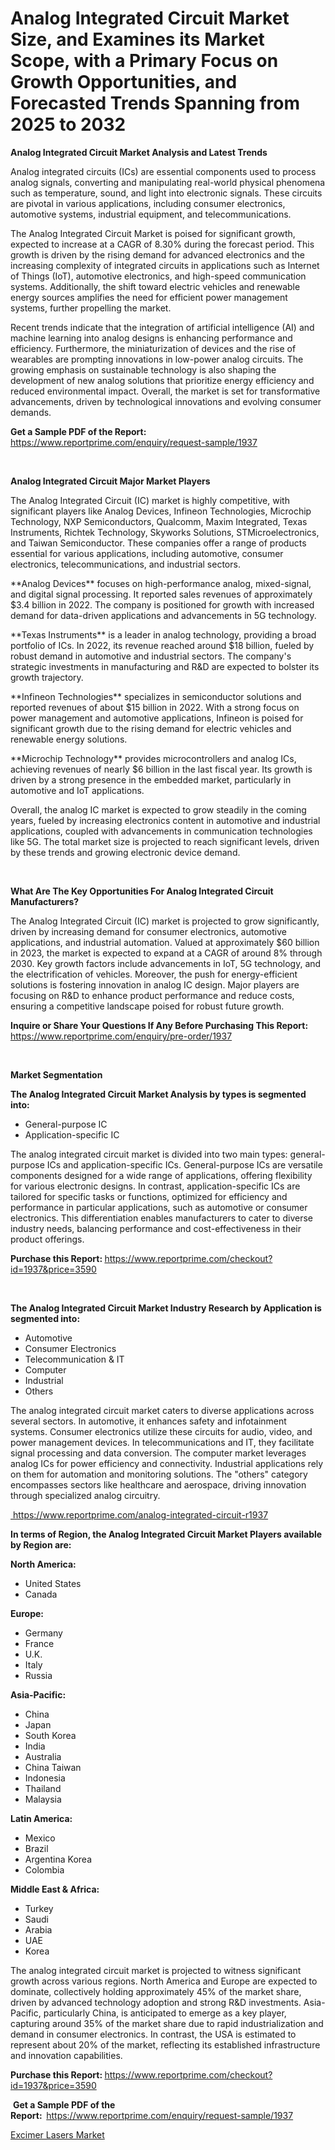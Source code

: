 <p><h1>Analog Integrated Circuit Market Size, and Examines its Market Scope, with a Primary Focus on Growth Opportunities, and Forecasted Trends Spanning from 2025 to 2032</h1></p><p><strong>Analog Integrated Circuit Market Analysis and Latest Trends</strong></p>
<p><p>Analog integrated circuits (ICs) are essential components used to process analog signals, converting and manipulating real-world physical phenomena such as temperature, sound, and light into electronic signals. These circuits are pivotal in various applications, including consumer electronics, automotive systems, industrial equipment, and telecommunications.</p><p>The Analog Integrated Circuit Market is poised for significant growth, expected to increase at a CAGR of 8.30% during the forecast period. This growth is driven by the rising demand for advanced electronics and the increasing complexity of integrated circuits in applications such as Internet of Things (IoT), automotive electronics, and high-speed communication systems. Additionally, the shift toward electric vehicles and renewable energy sources amplifies the need for efficient power management systems, further propelling the market.</p><p>Recent trends indicate that the integration of artificial intelligence (AI) and machine learning into analog designs is enhancing performance and efficiency. Furthermore, the miniaturization of devices and the rise of wearables are prompting innovations in low-power analog circuits. The growing emphasis on sustainable technology is also shaping the development of new analog solutions that prioritize energy efficiency and reduced environmental impact. Overall, the market is set for transformative advancements, driven by technological innovations and evolving consumer demands.</p></p>
<p><strong>Get a Sample PDF of the Report:&nbsp;</strong> <a href="https://www.reportprime.com/enquiry/request-sample/1937?utm_campaign=2669&utm_medium=2&utm_source=Github&utm_content=ia&utm_term=18032025&utm_id=analog-integrated-circuit">https://www.reportprime.com/enquiry/request-sample/1937</a></p>
<p>&nbsp;</p>
<p><strong>Analog Integrated Circuit Major Market Players</strong></p>
<p><p>The Analog Integrated Circuit (IC) market is highly competitive, with significant players like Analog Devices, Infineon Technologies, Microchip Technology, NXP Semiconductors, Qualcomm, Maxim Integrated, Texas Instruments, Richtek Technology, Skyworks Solutions, STMicroelectronics, and Taiwan Semiconductor. These companies offer a range of products essential for various applications, including automotive, consumer electronics, telecommunications, and industrial sectors.</p><p>**Analog Devices** focuses on high-performance analog, mixed-signal, and digital signal processing. It reported sales revenues of approximately $3.4 billion in 2022. The company is positioned for growth with increased demand for data-driven applications and advancements in 5G technology.</p><p>**Texas Instruments** is a leader in analog technology, providing a broad portfolio of ICs. In 2022, its revenue reached around $18 billion, fueled by robust demand in automotive and industrial sectors. The company's strategic investments in manufacturing and R&D are expected to bolster its growth trajectory.</p><p>**Infineon Technologies** specializes in semiconductor solutions and reported revenues of about $15 billion in 2022. With a strong focus on power management and automotive applications, Infineon is poised for significant growth due to the rising demand for electric vehicles and renewable energy solutions.</p><p>**Microchip Technology** provides microcontrollers and analog ICs, achieving revenues of nearly $6 billion in the last fiscal year. Its growth is driven by a strong presence in the embedded market, particularly in automotive and IoT applications.</p><p>Overall, the analog IC market is expected to grow steadily in the coming years, fueled by increasing electronics content in automotive and industrial applications, coupled with advancements in communication technologies like 5G. The total market size is projected to reach significant levels, driven by these trends and growing electronic device demand.</p></p>
<p>&nbsp;</p>
<p><strong>What Are The Key Opportunities For Analog Integrated Circuit Manufacturers?</strong></p>
<p><p>The Analog Integrated Circuit (IC) market is projected to grow significantly, driven by increasing demand for consumer electronics, automotive applications, and industrial automation. Valued at approximately $60 billion in 2023, the market is expected to expand at a CAGR of around 8% through 2030. Key growth factors include advancements in IoT, 5G technology, and the electrification of vehicles. Moreover, the push for energy-efficient solutions is fostering innovation in analog IC design. Major players are focusing on R&D to enhance product performance and reduce costs, ensuring a competitive landscape poised for robust future growth.</p></p>
<p><strong>Inquire or Share Your Questions If Any Before Purchasing This Report:</strong> <a href="https://www.reportprime.com/enquiry/pre-order/1937?utm_campaign=2669&utm_medium=2&utm_source=Github&utm_content=ia&utm_term=18032025&utm_id=analog-integrated-circuit">https://www.reportprime.com/enquiry/pre-order/1937</a></p>
<p>&nbsp;</p>
<p><strong>Market Segmentation</strong></p>
<p><strong>The Analog Integrated Circuit Market Analysis by types is segmented into:</strong></p>
<p><ul><li>General-purpose IC</li><li>Application-specific IC</li></ul></p>
<p><p>The analog integrated circuit market is divided into two main types: general-purpose ICs and application-specific ICs. General-purpose ICs are versatile components designed for a wide range of applications, offering flexibility for various electronic designs. In contrast, application-specific ICs are tailored for specific tasks or functions, optimized for efficiency and performance in particular applications, such as automotive or consumer electronics. This differentiation enables manufacturers to cater to diverse industry needs, balancing performance and cost-effectiveness in their product offerings.</p></p>
<p><strong>Purchase this Report:&nbsp;</strong><a href="https://www.reportprime.com/checkout?id=1937&price=3590&utm_campaign=2669&utm_medium=2&utm_source=Github&utm_content=ia&utm_term=18032025&utm_id=analog-integrated-circuit">https://www.reportprime.com/checkout?id=1937&price=3590</a></p>
<p>&nbsp;</p>
<p><strong>The Analog Integrated Circuit Market Industry Research by Application is segmented into:</strong></p>
<p><ul><li>Automotive</li><li>Consumer Electronics</li><li>Telecommunication & IT</li><li>Computer</li><li>Industrial</li><li>Others</li></ul></p>
<p><p>The analog integrated circuit market caters to diverse applications across several sectors. In automotive, it enhances safety and infotainment systems. Consumer electronics utilize these circuits for audio, video, and power management devices. In telecommunications and IT, they facilitate signal processing and data conversion. The computer market leverages analog ICs for power efficiency and connectivity. Industrial applications rely on them for automation and monitoring solutions. The "others" category encompasses sectors like healthcare and aerospace, driving innovation through specialized analog circuitry.</p></p>
<p><a href="https://www.reportprime.com/analog-integrated-circuit-r1937?utm_campaign=2669&utm_medium=2&utm_source=Github&utm_content=ia&utm_term=18032025&utm_id=analog-integrated-circuit">&nbsp;https://www.reportprime.com/analog-integrated-circuit-r1937</a></p>
<p><strong>In terms of Region, the Analog Integrated Circuit Market Players available by Region are:</strong></p>
<p>
    <p> <strong> North America: </strong>
        <ul>
            <li>United States</li>
            <li>Canada</li>
        </ul>
        </p> 
    <p> <strong> Europe: </strong>
        <ul>
            <li>Germany</li>
            <li>France</li>
            <li>U.K.</li>
            <li>Italy</li>
            <li>Russia</li>
        </ul>
        </p> 
    <p> <strong> Asia-Pacific: </strong>
        <ul>
            <li>China</li>
            <li>Japan</li>
            <li>South Korea</li>
            <li>India</li>
            <li>Australia</li>
            <li>China Taiwan</li>
            <li>Indonesia</li>
            <li>Thailand</li>
            <li>Malaysia</li>
        </ul>
        </p> 
    <p> <strong> Latin America: </strong>
        <ul>
            <li>Mexico</li>
            <li>Brazil</li>
            <li>Argentina Korea</li>
            <li>Colombia</li>
        </ul>
        </p> 
    <p> <strong> Middle East & Africa: </strong>
        <ul>
            <li>Turkey</li>
            <li>Saudi</li>
            <li>Arabia</li>
            <li>UAE</li>
            <li>Korea</li>
        </ul>
    </p>
    </p>
<p><p>The analog integrated circuit market is projected to witness significant growth across various regions. North America and Europe are expected to dominate, collectively holding approximately 45% of the market share, driven by advanced technology adoption and strong R&D investments. Asia-Pacific, particularly China, is anticipated to emerge as a key player, capturing around 35% of the market share due to rapid industrialization and demand in consumer electronics. In contrast, the USA is estimated to represent about 20% of the market, reflecting its established infrastructure and innovation capabilities.</p></p>
<p><strong>Purchase this Report: </strong><a href="https://www.reportprime.com/checkout?id=1937&price=3590&utm_campaign=2669&utm_medium=2&utm_source=Github&utm_content=ia&utm_term=18032025&utm_id=analog-integrated-circuit">https://www.reportprime.com/checkout?id=1937&price=3590</a></p>
<p>&nbsp;<strong>Get a Sample PDF of the Report:&nbsp;&nbsp;</strong><a href="https://www.reportprime.com/enquiry/request-sample/1937?utm_campaign=2669&utm_medium=2&utm_source=Github&utm_content=ia&utm_term=18032025&utm_id=analog-integrated-circuit">https://www.reportprime.com/enquiry/request-sample/1937</a></p>
<p><strong></strong></p>
<p><p><a href="https://github.com/careymartta6/Market-Research-Report-List-1/blob/main/excimer-lasers-market.md?utm_campaign=2669&utm_medium=2&utm_source=Github&utm_content=ia&utm_term=18032025&utm_id=analog-integrated-circuit">Excimer Lasers Market</a></p></p>